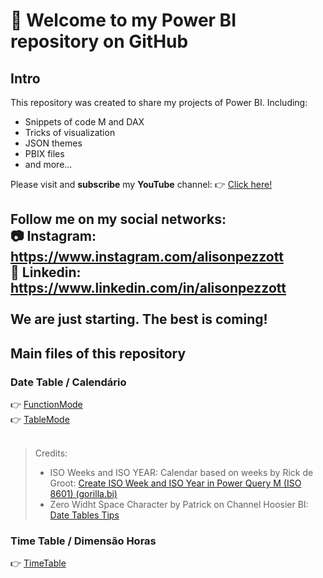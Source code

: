 # 👋 Welcome to my Power BI repository on GitHub

## Intro

This repository was created to share my projects of Power BI. Including:
- Snippets of code M and DAX
- Tricks of visualization
- JSON themes
- PBIX files
- and more...

Please visit and **subscribe** my **YouTube** channel: 👉 [Click here!](https://www.youtube.com/c/alisonpezzott/?sub_confirmation=1) <br>

Follow me on my social networks: <br>
📷 Instagram: https://www.instagram.com/alisonpezzott <br>
💼 Linkedin: https://www.linkedin.com/in/alisonpezzott <br>
<br>
We are just starting. The best is coming!
---
## Main files of this repository
### Date Table / Calendário <br>
👉 [FunctionMode](https://github.com/alisonpezzott/powerbi/blob/main/power-query-m/DateTable_FunctionMode)<br>
👉 [TableMode](https://github.com/alisonpezzott/powerbi/blob/main/power-query-m/DateTable_TableMode)<br>
<br>
> Credits:
> - ISO Weeks and ISO YEAR: Calendar based on weeks by Rick de Groot: [Create ISO Week and ISO Year in Power Query M (ISO 8601) (gorilla.bi)](https://gorilla.bi/power-query/create-iso-week-and-iso-year/#final-code-iso-week)
> - Zero Widht Space Character by Patrick on Channel Hoosier BI: [Date Tables Tips](https://youtu.be/E0oe7k0UXXY)
### Time Table / Dimensão Horas
👉 [TimeTable](https://github.com/alisonpezzott/powerbi/blob/main/power-query-m/TimeTable)


